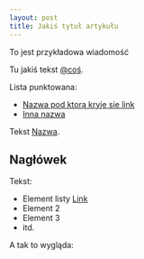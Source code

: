 ```yaml
---
layout: post
title: Jakiś tytuł artykułu
---
```


<p class="message">
  To jest przykładowa wiadomość
</p>

Tu jakiś tekst [@coś](https://twitter.com/cos).

Lista punktowana:

* [Nazwa pod ktorą kryje sie link](http://link.pl)
* [Inna nazwa](http://inny.link.pl)

Tekst [Nazwa](https://link.do.strony.pl).

## Nagłówek

Tekst:

* Element listy [Link](http://link.link.pl)
* Element 2
* Element 3
* itd.

A tak to wygląda:

